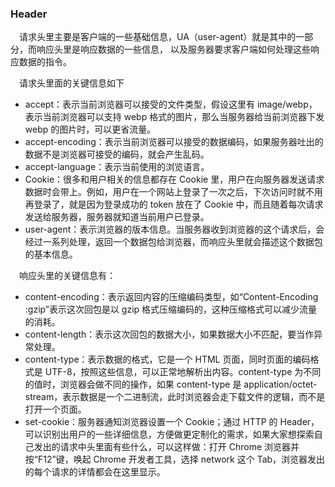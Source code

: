 ### Header
&ensp;&ensp;请求头里主要是客户端的一些基础信息，UA（user-agent）就是其中的一部分，而响应头里是响应数据的一些信息，
以及服务器要求客户端如何处理这些响应数据的指令。

&ensp;&ensp;请求头里面的关键信息如下
- accept：表示当前浏览器可以接受的文件类型，假设这里有 image/webp，表示当前浏览器可以支持 webp 格式的图片，那么当服务器给当前浏览器下发 webp 的图片时，可以更省流量。
- accept-encoding：表示当前浏览器可以接受的数据编码，如果服务器吐出的数据不是浏览器可接受的编码，就会产生乱码。
- accept-language：表示当前使用的浏览语言。
- Cookie：很多和用户相关的信息都存在 Cookie 里，用户在向服务器发送请求数据时会带上。例如，用户在一个网站上登录了一次之后，下次访问时就不用再登录了，就是因为登录成功的 token 放在了 Cookie 中，而且随着每次请求发送给服务器，服务器就知道当前用户已登录。
- user-agent：表示浏览器的版本信息。当服务器收到浏览器的这个请求后，会经过一系列处理，返回一个数据包给浏览器，而响应头里就会描述这个数据包的基本信息。

&ensp;&ensp;响应头里的关键信息有：
- content-encoding：表示返回内容的压缩编码类型，如“Content-Encoding :gzip”表示这次回包是以 gzip 格式压缩编码的，这种压缩格式可以减少流量的消耗。
- content-length：表示这次回包的数据大小，如果数据大小不匹配，要当作异常处理。
- content-type：表示数据的格式，它是一个 HTML 页面，同时页面的编码格式是 UTF-8，按照这些信息，可以正常地解析出内容。content-type 为不同的值时，浏览器会做不同的操作，如果 content-type 是 application/octet-stream，表示数据是一个二进制流，此时浏览器会走下载文件的逻辑，而不是打开一个页面。
- set-cookie：服务器通知浏览器设置一个 Cookie；通过 HTTP 的 Header，可以识别出用户的一些详细信息，方便做更定制化的需求，如果大家想探索自己发出的请求中头里面有些什么，可以这样做：打开 Chrome 浏览器并按“F12”键，唤起 Chrome 开发者工具，选择 network 这个 Tab，浏览器发出的每个请求的详情都会在这里显示。